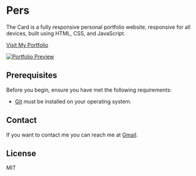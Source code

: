 # Pers
The Card is a fully responsive personal portfolio website, responsive for all devices, built using HTML, CSS, and JavaScript.

[Visit My Portfolio](https://divyesh-pansuriya.github.io/)

[![Portfolio Preview](https://github.com/divyesh-pansuriya/divyesh-pansuriya.github.io/blob/main/assets/images/Preview.png)](https://divyesh-pansuriya.github.io/)

## Prerequisites

Before you begin, ensure you have met the following requirements:

* [Git](https://git-scm.com/downloads "Download Git") must be installed on your operating system.

## Contact

If you want to contact me you can reach me at [Gmail](adpansuriya2000@gmail.com).

## License

MIT
